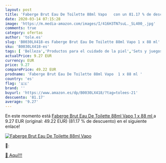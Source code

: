 ```yaml
---
layout: post
title: 'Faberge Brut Eau De Toilette 88ml Vapo   con un 81.17 % de descuento'
date: 2020-03-14 07:15:28
image: 'https://m.media-amazon.com/images/I/416H3TN7suL._SL400_.jpg'
comments: true
category: ofertas
author: 'tole.es'
slug: 'B0030LX418-es Faberge Brut Eau De Toilette 88ml Vapo 1 x 88 ml'
sku: 'B0030LX418-es'
tags: [ 'Belleza','Productos para el cuidado de la piel','Sets y juegos para el cuidado de la piel','de','eau','toilette', ]
actualPrice: 9.27 EUR
currency: EUR
price: 9.27
comparePrice: 49.22 EUR
prodname: 'Faberge Brut Eau De Toilette 88ml Vapo  1 x 88 ml '
country: 'es'
flag: '🇪🇸'
brand: ''
buyurl: 'https://www.amazon.es/dp/B0030LX418/?tag=tolees-21'
descuento: '81.17'
average: '9.27'
---
```


En este momento está [Faberge Brut Eau De Toilette 88ml Vapo  1 x 88 ml ](https://www.amazon.es/dp/B0030LX418/?tag=tolees-21) a 9.27 EUR (original: 49.22 EUR) (81.17 %  de descuento) en el siguiente enlace!

[![Faberge Brut Eau De Toilette 88ml Vapo  ](https://m.media-amazon.com/images/I/416H3TN7suL._SL400_.jpg)](https://www.amazon.es/dp/B0030LX418/?tag=tolees-21)

🔎:


[🛒 Aquí!!!](https://www.amazon.es/dp/B0030LX418/?tag=tolees-21)
